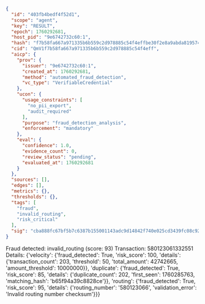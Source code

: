 ```json
{
  "id": "403fb4bedf4f52d1",
  "scope": "agent",
  "key": "RESULT",
  "epoch": 1760292681,
  "host_pid": "9e6742732c60:1",
  "hash": "f7b58fa667a971335b6b559c2d978885c54f4effbe30f2e8a9abda819574f2f0",
  "cid": "QmV1f7b58fa667a971335b6b559c2d978885c54f4eff",
  "aicp": {
    "prov": {
      "issuer": "9e6742732c60:1",
      "created_at": 1760292681,
      "method": "automated_fraud_detection",
      "vc_type": "VerifiableCredential"
    },
    "ucon": {
      "usage_constraints": [
        "no_pii_export",
        "audit_required"
      ],
      "purpose": "fraud_detection_analysis",
      "enforcement": "mandatory"
    },
    "eval": {
      "confidence": 1.0,
      "evidence_count": 0,
      "review_status": "pending",
      "evaluated_at": 1760292681
    }
  },
  "sources": [],
  "edges": [],
  "metrics": {},
  "thresholds": {},
  "tags": [
    "fraud",
    "invalid_routing",
    "risk_critical"
  ],
  "sig": "cba888fc67bf5b7c6387b155001143adc9d14842f740e025cd3439fc08c92994"
}
```

Fraud detected: invalid_routing (score: 93)
Transaction: 580123061332551
Details: {'velocity': {'fraud_detected': True, 'risk_score': 100, 'details': {'transaction_count': 203, 'threshold': 50, 'total_amount': 42742665, 'amount_threshold': 10000000}}, 'duplicate': {'fraud_detected': True, 'risk_score': 85, 'details': {'duplicate_count': 202, 'first_seen': 1760285763, 'matching_hash': 'b65f94a39c8828ce'}}, 'routing': {'fraud_detected': True, 'risk_score': 95, 'details': {'routing_number': '580123066', 'validation_error': 'Invalid routing number checksum'}}}